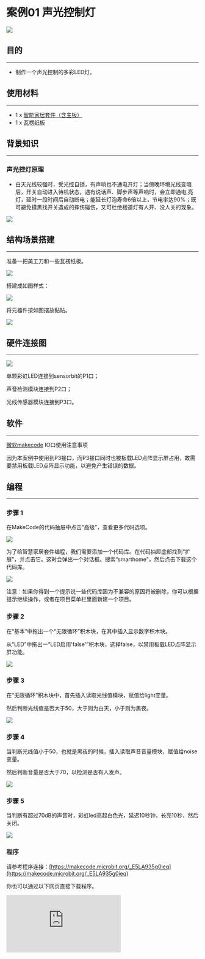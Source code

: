 ﻿# 案例01 声光控制灯

![](https://wiki-media-ef.oss-cn-hongkong.aliyuncs.com//images/OyHm1YO.jpg)
## 目的
---


- 制作一个声光控制的多彩LED灯。

## 使用材料
---

- 1 x [智能家居套件（含主板）](https://item.taobao.com/item.htm?ft=t&id=609328225464)
- 1 x 瓦楞纸板

## 背景知识
---

### 声光控灯原理
- 白天光线较强时，受光控自锁，有声响也不通电开灯；当傍晚环境光线变暗后，开关自动进入待机状态，遇有说话声、脚步声等声响时，会立即通电,亮灯，延时一段时间后自动断电；能延长灯泡寿命6倍以上，节电率达90%；既可避免摸黑找开关造成的摔伤碰伤，又可杜绝楼道灯有人开、没人关的现象。


![](https://wiki-media-ef.oss-cn-hongkong.aliyuncs.com//images/ZUlVGdQ.png)

## 结构场景搭建
---
准备一把美工刀和一些瓦楞纸板。

![](https://wiki-media-ef.oss-cn-hongkong.aliyuncs.com//images/PuJE7uj.jpg)

搭建成如图样式：

![](https://wiki-media-ef.oss-cn-hongkong.aliyuncs.com//images/Ttp5RK9.jpg)

将元器件按如图摆放黏贴。

![](https://wiki-media-ef.oss-cn-hongkong.aliyuncs.com//images/7uAAhWi.jpg)


## 硬件连接图
---
![](https://wiki-media-ef.oss-cn-hongkong.aliyuncs.com//images/j3m26Nl.png)

单颗彩虹LED连接到sensorbit的P1口；

声音检测模块连接到P2口；

光线传感器模块连接到P3口。

## 软件
---
[微软makecode](https://makecode.microbit.org/#)
IO口使用注意事项

因为本案例中使用到P3接口，而P3接口同时也被板载LED点阵显示屏占用，故需要禁用板载LED点阵显示功能，以避免产生错误的数据。

## 编程
---
### 步骤 1
在MakeCode的代码抽屉中点击“高级”，查看更多代码选项。

![](https://wiki-media-ef.oss-cn-hongkong.aliyuncs.com//images/smart_home_kit_case_01_01.png)

为了给智慧家居套件编程，我们需要添加一个代码库。在代码抽屉底部找到“扩展”，并点击它。这时会弹出一个对话框。搜索“smarthome"，然后点击下载这个代码库。

![](https://wiki-media-ef.oss-cn-hongkong.aliyuncs.com//images/smart_home_kit_case_01_02.png)

注意：如果你得到一个提示说一些代码库因为不兼容的原因将被删除，你可以根据提示继续操作，或者在项目菜单栏里面新建一个项目。

### 步骤 2

在“基本”中拖出一个“无限循环”积木块，在其中插入显示数字积木块。

从“LED”中拖出一“LED启用'false'”积木块，选择false，以禁用板载LED点阵显示屏功能。

![](https://wiki-media-ef.oss-cn-hongkong.aliyuncs.com//images/smart_home_kit_case_01_03.png)

### 步骤 3

在“无限循环”积木块中，首先插入读取光线值模块，赋值给light变量。

然后判断光线值是否大于50，大于则为白天，小于则为黑夜。

![](https://wiki-media-ef.oss-cn-hongkong.aliyuncs.com//images/smart_home_kit_case_01_04.png)

### 步骤 4

当判断光线值小于50，也就是黑夜的时候，插入读取声音音量模块，赋值给noise变量。

然后判断音量是否大于70，以检测是否有人发声。

![](https://wiki-media-ef.oss-cn-hongkong.aliyuncs.com//images/smart_home_kit_case_01_05.png)

### 步骤 5

当判断有超过70dB的声音时，彩虹led亮起白色光，延迟10秒钟，长亮10秒，然后关闭。

![](https://wiki-media-ef.oss-cn-hongkong.aliyuncs.com//images/smart_home_kit_case_01_06.png)

### 程序

请参考程序连接：[https://makecode.microbit.org/_E5LA935g0ieq](https://makecode.microbit.org/_E5LA935g0ieq)

你也可以通过以下网页直接下载程序。

<div
    style={{
        position: 'relative',
        paddingBottom: '60%',
        overflow: 'hidden',
    }}
>
    <iframe
        src="https://makecode.microbit.org/_E5LA935g0ieq"
        frameborder="0"
        sandbox="allow-popups allow-forms allow-scripts allow-same-origin"
        style={{
            position: 'absolute',
            width: '100%',
            height: '100%',
        }}
    />
</div>
---

**注意：** 不同区域光线亮度不同，以实测为准。

## 结论
---
白天光线充足时，不管发出多大声音灯都不会亮起，当黑夜来临，拍一下手，发出一些声音，灯就亮起10秒。

![](https://wiki-media-ef.oss-cn-hongkong.aliyuncs.com//images/31mzhfy.jpg)

![](https://wiki-media-ef.oss-cn-hongkong.aliyuncs.com//images/ymeyq3M.jpg)

## 思考
---
如何将单颗彩虹LED发光编程为彩虹色。

## 常见问题
---


## 相关阅读
---
